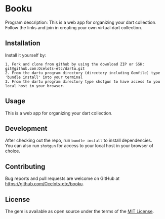 # Booku

Program description: 
This is a web app for organizing your dart collection. Follow the links and join in creating your own virtual dart collection.

## Installation

Install it yourself by:
 
    1. Fork and clone from github by using the download ZIP or SSH: git@github.com:Ocelots-etc/dartu.git
    2. From the dartu program directory (directory including Gemfile) type 'bundle install' into your terminal 
    3. From the dartu program directory type shotgun to have access to you local host in your browser.
     

## Usage

This is a web app for organizing your dart collection. 

## Development

After checking out the repo, run `bundle install` to install dependencies. You can also run `shotgun` for access to your local host in your browser of choice.

## Contributing

Bug reports and pull requests are welcome on GitHub at https://github.com/Ocelots-etc/booku.

## License 

The gem is available as open source under the terms of the [MIT License](http://opensource.org/licenses/MIT).
